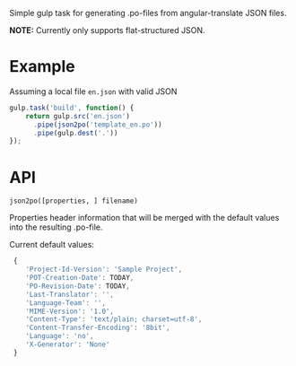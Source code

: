 Simple gulp task for generating .po-files from angular-translate JSON files.

__NOTE:__ Currently only supports flat-structured JSON.
 
# Example
Assuming a local file `en.json` with valid JSON

```javascript
gulp.task('build', function() {
    return gulp.src('en.json')
      .pipe(json2po('template_en.po'))
      .pipe(gulp.dest('.'))
});
```

# API
```json2po([properties, ] filename)```  

Properties header information that will be merged with the default values into the resulting .po-file.
 
 Current default values:

```javascript
 {
    'Project-Id-Version': 'Sample Project',
    'POT-Creation-Date': TODAY,
    'PO-Revision-Date': TODAY,
    'Last-Translator': '',
    'Language-Team': '',
    'MIME-Version': '1.0',
    'Content-Type': 'text/plain; charset=utf-8',
    'Content-Transfer-Encoding': '8bit',
    'Language': 'no',
    'X-Generator': 'None'
 }
```